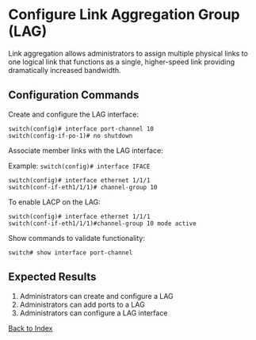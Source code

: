 # Configure Link Aggregation Group (LAG)

Link aggregation allows administrators to assign multiple physical links to one logical link that functions as a single, higher-speed link providing dramatically increased bandwidth.

## Configuration Commands

Create and configure the LAG interface:

```
switch(config)# interface port-channel 10
switch(config-if-po-1)# no shutdown
```

Associate member links with the LAG interface: 

Example: `switch(config)# interface IFACE`

```
switch(config)# interface ethernet 1/1/1
switch(conf-if-eth1/1/1)# channel-group 10
```

To enable LACP on the LAG:

```
switch(config)# interface ethernet 1/1/1
switch(conf-if-eth1/1/1)#channel-group 10 mode active
```

Show commands to validate functionality:

```
switch# show interface port-channel
```

## Expected Results

1. Administrators can create and configure a LAG
2. Administrators can add ports to a LAG
3. Administrators can configure a LAG interface

[Back to Index](index.md)
